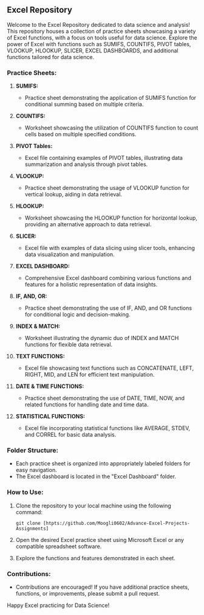 
## Excel Repository

Welcome to the Excel Repository dedicated to data science and analysis! This repository houses a collection of practice sheets showcasing a variety of Excel functions, with a focus on tools useful for data science. Explore the power of Excel with functions such as SUMIFS, COUNTIFS, PIVOT tables, VLOOKUP, HLOOKUP, SLICER, EXCEL DASHBOARDS, and additional functions tailored for data science.

### Practice Sheets:

1. **SUMIFS:**
   - Practice sheet demonstrating the application of SUMIFS function for conditional summing based on multiple criteria.

2. **COUNTIFS:**
   - Worksheet showcasing the utilization of COUNTIFS function to count cells based on multiple specified conditions.

3. **PIVOT Tables:**
   - Excel file containing examples of PIVOT tables, illustrating data summarization and analysis through pivot tables.

4. **VLOOKUP:**
   - Practice sheet demonstrating the usage of VLOOKUP function for vertical lookup, aiding in data retrieval.

5. **HLOOKUP:**
   - Worksheet showcasing the HLOOKUP function for horizontal lookup, providing an alternative approach to data retrieval.

6. **SLICER:**
   - Excel file with examples of data slicing using slicer tools, enhancing data visualization and manipulation.

7. **EXCEL DASHBOARD:**
   - Comprehensive Excel dashboard combining various functions and features for a holistic representation of data insights.

8. **IF, AND, OR:**
   - Practice sheet demonstrating the use of IF, AND, and OR functions for conditional logic and decision-making.

9. **INDEX & MATCH:**
   - Worksheet illustrating the dynamic duo of INDEX and MATCH functions for flexible data retrieval.

10. **TEXT FUNCTIONS:**
    - Excel file showcasing text functions such as CONCATENATE, LEFT, RIGHT, MID, and LEN for efficient text manipulation.

11. **DATE & TIME FUNCTIONS:**
    - Practice sheet demonstrating the use of DATE, TIME, NOW, and related functions for handling date and time data.

12. **STATISTICAL FUNCTIONS:**
    - Excel file incorporating statistical functions like AVERAGE, STDEV, and CORREL for basic data analysis.

### Folder Structure:

- Each practice sheet is organized into appropriately labeled folders for easy navigation.
- The Excel dashboard is located in the "Excel Dashboard" folder.

### How to Use:

1. Clone the repository to your local machine using the following command:

   ```
   git clone [htpts://github.com/Moogli0602/Advance-Excel-Projects-Assignments]
   ```

2. Open the desired Excel practice sheet using Microsoft Excel or any compatible spreadsheet software.

3. Explore the functions and features demonstrated in each sheet.



### Contributions:

- Contributions are encouraged! If you have additional practice sheets, functions, or improvements, please submit a pull request.


Happy Excel practicing for Data Science!
